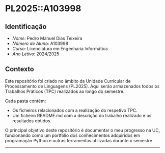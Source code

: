 # PL2025::A103998

## Identificação
- *Nome:* Pedro Manuel Dias Teixeira
- *Número de Aluno:* A103998
- *Curso:* Licenciatura em Engenharia Informática  
- *Ano Letivo:* 2024/2025  

## Contexto
Este repositório foi criado no âmbito da Unidade Curricular de Processamento de Linguagens (PL2025).
Aqui serão armazenados todos os Trabalhos Práticos (TPC) realizados ao longo do semestre.

Cada pasta contém:

- Os ficheiros relacionados com a realização do respetivo TPC.
- Um ficheiro README.md com a descrição do trabalho realizado e os resultados obtidos.

O principal objetivo deste repositório é documentar o meu progresso na UC, funcionando como um portfólio dos conhecimentos adquiridos em programação Python e outras ferramentas utilizadas durante o semestre.

---
